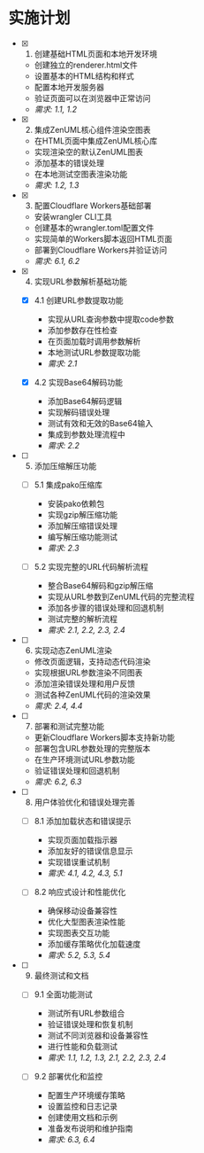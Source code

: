 # 实施计划

- [x] 1. 创建基础HTML页面和本地开发环境

  - 创建独立的renderer.html文件
  - 设置基本的HTML结构和样式
  - 配置本地开发服务器
  - 验证页面可以在浏览器中正常访问
  - _需求: 1.1, 1.2_

- [x] 2. 集成ZenUML核心组件渲染空图表

  - 在HTML页面中集成ZenUML核心库
  - 实现渲染空的默认ZenUML图表
  - 添加基本的错误处理
  - 在本地测试空图表渲染功能
  - _需求: 1.2, 1.3_

- [x] 3. 配置Cloudflare Workers基础部署

  - 安装wrangler CLI工具
  - 创建基本的wrangler.toml配置文件
  - 实现简单的Workers脚本返回HTML页面
  - 部署到Cloudflare Workers并验证访问
  - _需求: 6.1, 6.2_

- [x] 4. 实现URL参数解析基础功能

  - [x] 4.1 创建URL参数提取功能

    - 实现从URL查询参数中提取code参数
    - 添加参数存在性检查
    - 在页面加载时调用参数解析
    - 本地测试URL参数提取功能
    - _需求: 2.1_

  - [x] 4.2 实现Base64解码功能
    - 添加Base64解码逻辑
    - 实现解码错误处理
    - 测试有效和无效的Base64输入
    - 集成到参数处理流程中
    - _需求: 2.2_

- [ ] 5. 添加压缩解压功能

  - [ ] 5.1 集成pako压缩库

    - 安装pako依赖包
    - 实现gzip解压缩功能
    - 添加解压缩错误处理
    - 编写解压缩功能测试
    - _需求: 2.3_

  - [ ] 5.2 实现完整的URL代码解析流程
    - 整合Base64解码和gzip解压缩
    - 实现从URL参数到ZenUML代码的完整流程
    - 添加各步骤的错误处理和回退机制
    - 测试完整的解析流程
    - _需求: 2.1, 2.2, 2.3, 2.4_

- [ ] 6. 实现动态ZenUML渲染

  - 修改页面逻辑，支持动态代码渲染
  - 实现根据URL参数渲染不同图表
  - 添加渲染错误处理和用户反馈
  - 测试各种ZenUML代码的渲染效果
  - _需求: 2.4, 4.4_

- [ ] 7. 部署和测试完整功能

  - 更新Cloudflare Workers脚本支持新功能
  - 部署包含URL参数处理的完整版本
  - 在生产环境测试URL参数功能
  - 验证错误处理和回退机制
  - _需求: 6.2, 6.3_

- [ ] 8. 用户体验优化和错误处理完善

  - [ ] 8.1 添加加载状态和错误提示

    - 实现页面加载指示器
    - 添加友好的错误信息显示
    - 实现错误重试机制
    - _需求: 4.1, 4.2, 4.3, 5.1_

  - [ ] 8.2 响应式设计和性能优化
    - 确保移动设备兼容性
    - 优化大型图表渲染性能
    - 实现图表交互功能
    - 添加缓存策略优化加载速度
    - _需求: 5.2, 5.3, 5.4_

- [ ] 9. 最终测试和文档

  - [ ] 9.1 全面功能测试

    - 测试所有URL参数组合
    - 验证错误处理和恢复机制
    - 测试不同浏览器和设备兼容性
    - 进行性能和负载测试
    - _需求: 1.1, 1.2, 1.3, 2.1, 2.2, 2.3, 2.4_

  - [ ] 9.2 部署优化和监控
    - 配置生产环境缓存策略
    - 设置监控和日志记录
    - 创建使用文档和示例
    - 准备发布说明和维护指南
    - _需求: 6.3, 6.4_
